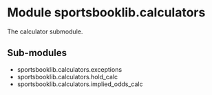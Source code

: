 Module sportsbooklib.calculators
================================
The calculator submodule.

Sub-modules
-----------
* sportsbooklib.calculators.exceptions
* sportsbooklib.calculators.hold_calc
* sportsbooklib.calculators.implied_odds_calc